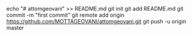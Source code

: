 echo "# attomgeovani" >> README.md
git init
git add README.md
git commit -m "first commit"
git remote add origin https://github.com/MOTTAGEOVANI/attomgeovani.git
git push -u origin master
